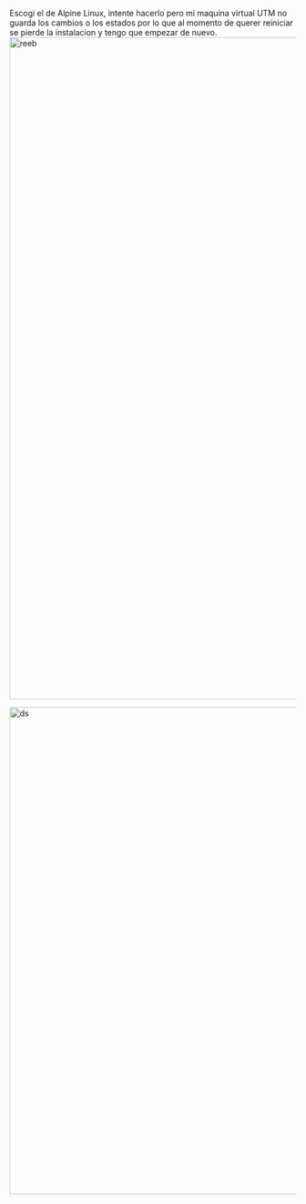 Escogi el de Alpine Linux, intente hacerlo pero mi maquina virtual UTM no guarda los cambios o los estados por lo que al  momento de querer reiniciar se pierde la instalacion y tengo que empezar de nuevo.
<img width="1163" alt="reeb" src="https://github.com/ValeriaSanchezS/SeguridadDeDatos/assets/79124584/5ae1f2b9-f32b-472b-a2ce-a47ed81bec39">

<img width="856" alt="ds" src="https://github.com/ValeriaSanchezS/SeguridadDeDatos/assets/79124584/1ca0a59f-69ec-487d-86a5-e9cdea1085cc">
